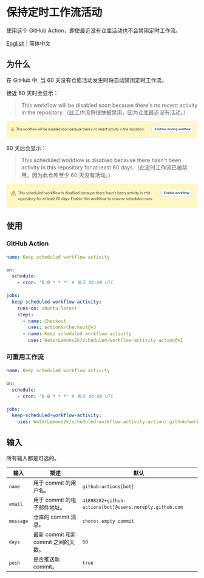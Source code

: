 # 保持定时工作流活动

使用这个 GitHub Action，即使最近没有仓库活动也不会禁用定时工作流。

[English](README.md) | 简体中文

## 为什么

在 GitHub 中, 当 60 天没有仓库活动发生时将自动禁用定时工作流。

接近 60 天时会显示：

> This workflow will be disabled soon because there's no recent activity in the repository.（此工作流将很快被禁用，因为仓库最近没有活动。）

![disabled-soon](img/disabled-soon.png)

60 天后会显示：

> This scheduled workflow is disabled because there hasn't been activity in this repository for at least 60 days.（此定时工作流已被禁用，因为此仓库至少 60 天没有活动。）

![disabled](img/disabled.png)

## 使用

### GitHub Action

```yml
name: Keep scheduled workflow activity

on:
  schedule:
    - cron: '0 0 * * *' # 每天 00:00 UTC

jobs:
  keep-scheduled-workflow-activity:
    runs-on: ubuntu-latest
    steps:
      - name: Checkout
        uses: actions/checkout@v3
      - name: Keep scheduled workflow activity
        uses: WaterLemons2k/scheduled-workflow-activity-action@v1
```

### 可重用工作流

```yml
name: Keep scheduled workflow activity

on:
  schedule:
    - cron: '0 0 * * *' # 每天 00:00 UTC

jobs:
  keep-scheduled-workflow-activity:
    uses: WaterLemons2k/scheduled-workflow-activity-action/.github/workflows/reusable.yml@v1
```

## 输入

所有输入都是可选的。

| 输入      | 描述                                 | 默认                                                    |
| --------- | ------------------------------------ | ------------------------------------------------------- |
| `name`    | 用于 commit 的用户名。               | `github-actions[bot]`                                   |
| `email`   | 用于 commit 的电子邮件地址。         | `41898282+github-actions[bot]@users.noreply.github.com` |
| `message` | 仓库的 commit 消息。                 | `chore: empty commit`                                   |
| `days`    | 最新 commit 和新 commit 之间的天数。 | `50`                                                    |
| `push`    | 是否推送新 commit。                  | `true`                                                  |

